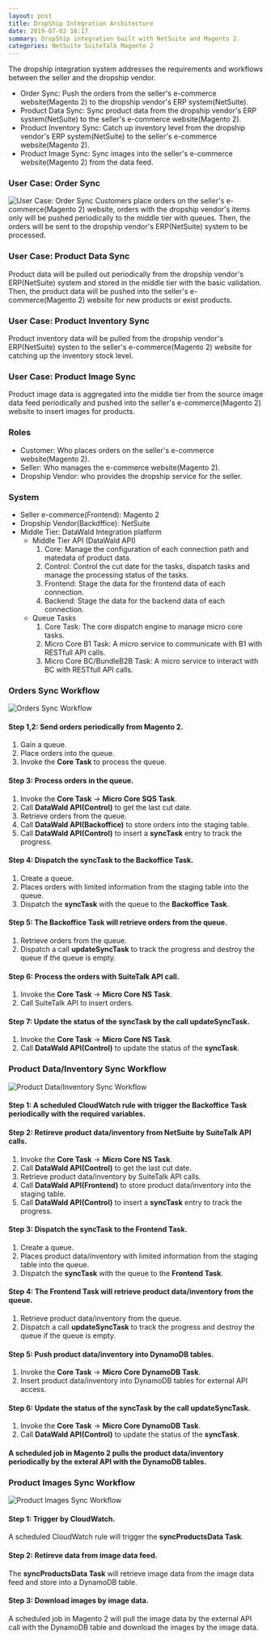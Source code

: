 ```yaml
---
layout: post
title: DropShip Integration Architecture
date: 2019-07-02 16:17
summary: DropShip integration built with NetSuite and Magento 2.
categories: NetSuite SuiteTalk Magento 2
---
```


The dropship integration system addresses the requirements and workflows between the seller and the dropship vendor.
* Order Sync: Push the orders from the seller's e-commerce website(Magento 2) to the dropship vendor's ERP system(NetSuite).
* Product Data Sync: Sync product data from the dropship vendor's ERP system(NetSuite) to the seller's e-commerce website(Magento 2).
* Product Inventory Sync: Catch up inventory level from the dropship vendor's ERP system(NetSuite) to the seller's e-commerce website(Magento 2).
* Product Image Sync: Sync images into the seller's e-commerce website(Magento 2) from the data feed.

### User Case: Order Sync
![User Case: Order Sync](/images/2019-07-05_16-18-32.png)
Customers place orders on the seller's e-commerce(Magento 2) website, orders with the dropship vendor's items only will be pushed periodically to the middle tier with queues.  Then, the orders will be sent to the dropship vendor's ERP(NetSuite) system to be processed.

### User Case: Product Data Sync
Product data will be pulled out periodically from the dropship vendor's ERP(NetSuite) system and stored in the middle tier with the basic validation.  Then, the product data will be pushed into the seller's e-commerce(Magento 2) website for new products or exist products.

### User Case: Product Inventory Sync
Product inventory data will be pulled from the dropship vendor's ERP(NetSuite) systen to the seller's e-commerce(Magento 2) website for catching up the inventory stock level.

### User Case: Product Image Sync
Product image data is aggregated into the middle tier from the source image data feed periodically and pushed into the seller's e-commerce(Magento 2) website to insert images for products.

### Roles
* Customer: Who places orders on the seller's e-commerce website(Magento 2).
* Seller: Who manages the e-commerce website(Magento 2).
* Dropship Vendor: who provides the dropship service for the seller.

### System
* Seller e-commerce(Frontend): Magento 2
* Dropship Vendor(Backdffice): NetSuite
* Middle Tier: DataWald Integration platform
    - Middle Tier API (DataWald API)
        1. Core: Manage the configuration of each connection path and matedata of product data.
        2. Control: Control the cut date for the tasks, dispatch tasks and manage the processing status of the tasks.
        3. Frontend: Stage the data for the frontend data of each connection.
        4. Backend: Stage the data for the backend data of each connection.
    - Queue Tasks
        1. Core Task: The core dispatch engine to manage micro core tasks.
        2. Micro Core B1 Task: A micro service to communicate with B1 with RESTfull API calls.
        3. Micro Core BC/BundleB2B Task: A micro service to interact with BC with RESTfull API calls.

### Orders Sync Workflow
![Orders Sync Workflow](/images/2019-07-02_19-01-17.png)

#### Step 1,2: Send orders periodically from Magento 2.
1. Gain a queue.
2. Place orders into the queue.
3. Invoke the **Core Task** to process the queue.

#### Step 3: Process orders in the queue.
1. Invoke the **Core Task** -> **Micro Core SQS Task**.
2. Call **DataWald API(Control)** to get the last cut date.
3. Retrieve orders from the queue.
4. Call **DataWald API(Backoffice)** to store orders into the staging table.
5. Call **DataWald API(Control)** to insert a **syncTask** entry to track the progress.

#### Step 4: Dispatch the syncTask to the **Backoffice Task**.
1. Create a queue.
2. Places orders with limited information from the staging table into the queue.
3. Dispatch the **syncTask** with the queue to the **Backoffice Task**. 

#### Step 5: The **Backoffice Task** will retrieve orders from the queue.
1. Retrieve orders from the queue.
2. Dispatch a call **updateSyncTask** to track the progress and destroy the queue if the queue is empty. 

#### Step 6: Process the orders with SuiteTalk API call.
1. Invoke the **Core Task** -> **Micro Core NS Task**.
2. Call SuiteTalk API to insert orders.

#### Step 7: Update the status of the **syncTask** by the call **updateSyncTask**.
1. Invoke the **Core Task** -> **Micro Core NS Task**.
2. Call **DataWald API(Control)** to update the status of the **syncTask**.

### Product Data/Inventory Sync Workflow
![Product Data/Inventory Sync Workflow](/images/2019-07-02_21-33-31.png)

#### Step 1: A scheduled CloudWatch rule with trigger the **Backoffice Task** periodically with the required variables.

#### Step 2: Retireve product data/inventory from NetSuite by SuiteTalk API calls.
1. Invoke the **Core Task** -> **Micro Core NS Task**.
2. Call **DataWald API(Control)** to get the last cut date.
3. Retrieve product data/inventory by SuiteTalk API calls.
4. Call **DataWald API(Frontend)** to store product data/inventory into the staging table.
5. Call **DataWald API(Control)** to insert a **syncTask** entry to track the progress.

#### Step 3: Dispatch the syncTask to the **Frontend Task**.
1. Create a queue.
2. Places product data/inventory with limited information from the staging table into the queue.
3. Dispatch the **syncTask** with the queue to the **Frontend Task**. 

#### Step 4: The **Frontend Task** will retrieve product data/inventory from the queue.
1. Retrieve product data/inventory from the queue.
2. Dispatch a call **updateSyncTask** to track the progress and destroy the queue if the queue is empty. 

#### Step 5: Push product data/inventory into DynamoDB tables.
1. Invoke the **Core Task** -> **Micro Core DynamoDB Task**.
2. Insert product data/inventory into DynamoDB tables for external API access.

#### Step 6: Update the status of the **syncTask** by the call **updateSyncTask**.
1. Invoke the **Core Task** -> **Micro Core DynamoDB Task**.
2. Call **DataWald API(Control)** to update the status of the **syncTask**.

#### A scheduled job in Magento 2 pulls the product data/inventory periodically by the exteral API with the DynamoDB tables.

### Product Images Sync Workflow
![Product Images Sync Workflow](/images/2019-07-03_19-20-53.png)

#### Step 1: Trigger by CloudWatch.
A scheduled CloudWatch rule will trigger the **syncProductsData Task**.

#### Step 2: Retireve data from image data feed.
The **syncProductsData Task** will retrieve image data from the image data feed and store into a DynamoDB table.

#### Step 3: Download images by image data.
A scheduled job in Magento 2 will pull the image data by the external API call with the DynamoDB table and download the images by the image data.

